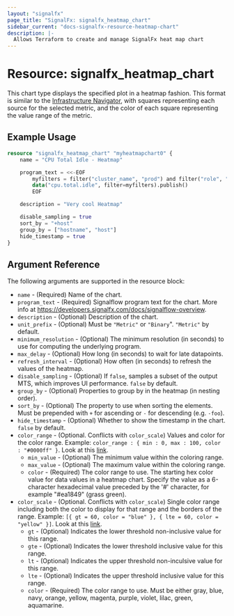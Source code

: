 ```yaml
---
layout: "signalfx"
page_title: "SignalFx: signalfx_heatmap_chart"
sidebar_current: "docs-signalfx-resource-heatmap-chart"
description: |-
  Allows Terraform to create and manage SignalFx heat map chart
---
```


# Resource: signalfx_heatmap_chart

This chart type displays the specified plot in a heatmap fashion. This format is similar to the [Infrastructure Navigator](https://signalfx-product-docs.readthedocs-hosted.com/en/latest/built-in-content/infra-nav.html#infra), with squares representing each source for the selected metric, and the color of each square representing the value range of the metric.

## Example Usage

```terraform
resource "signalfx_heatmap_chart" "myheatmapchart0" {
    name = "CPU Total Idle - Heatmap"

    program_text = <<-EOF
        myfilters = filter("cluster_name", "prod") and filter("role", "search")
        data("cpu.total.idle", filter=myfilters).publish()
        EOF

    description = "Very cool Heatmap"

    disable_sampling = true
    sort_by = "+host"
    group_by = ["hostname", "host"]
    hide_timestamp = true
}
```


## Argument Reference

The following arguments are supported in the resource block:

* `name` - (Required) Name of the chart.
* `program_text` - (Required) Signalflow program text for the chart. More info at <https://developers.signalfx.com/docs/signalflow-overview>.
* `description` - (Optional) Description of the chart.
* `unit_prefix` - (Optional) Must be `"Metric"` or `"Binary`". `"Metric"` by default.
* `minimum_resolution` - (Optional) The minimum resolution (in seconds) to use for computing the underlying program.
* `max_delay` - (Optional) How long (in seconds) to wait for late datapoints.
* `refresh_interval` - (Optional) How often (in seconds) to refresh the values of the heatmap.
* `disable_sampling` - (Optional) If `false`, samples a subset of the output MTS, which improves UI performance. `false` by default.
* `group_by` - (Optional) Properties to group by in the heatmap (in nesting order).
* `sort_by` - (Optional) The property to use when sorting the elements. Must be prepended with `+` for ascending or `-` for descending (e.g. `-foo`).
* `hide_timestamp` - (Optional) Whether to show the timestamp in the chart. `false` by default.
* `color_range` - (Optional. Conflicts with `color_scale`) Values and color for the color range. Example: `color_range : { min : 0, max : 100, color : "#0000ff" }`. Look at this [link](https://docs.signalfx.com/en/latest/charts/chart-options-tab.html).
    * `min_value` - (Optional) The minimum value within the coloring range.
    * `max_value` - (Optional) The maximum value within the coloring range.
    * `color` - (Required) The color range to use. The starting hex color value for data values in a heatmap chart. Specify the value as a 6-character hexadecimal value preceded by the '#' character, for example "#ea1849" (grass green).
* `color_scale` - (Optional. Conflicts with `color_scale`) Single color range including both the color to display for that range and the borders of the range. Example: `[{ gt = 60, color = "blue" }, { lte = 60, color = "yellow" }]`. Look at this [link](https://docs.signalfx.com/en/latest/charts/chart-options-tab.html).
    * `gt` - (Optional) Indicates the lower threshold non-inclusive value for this range.
    * `gte` - (Optional) Indicates the lower threshold inclusive value for this range.
    * `lt` - (Optional) Indicates the upper threshold non-inculsive value for this range.
    * `lte` - (Optional) Indicates the upper threshold inclusive value for this range.
    * `color` - (Required) The color range to use. Must be either gray, blue, navy, orange, yellow, magenta, purple, violet, lilac, green, aquamarine.
